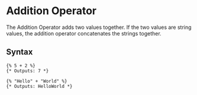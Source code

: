 Addition Operator
==================
The Addition Operator adds two values together. If the two values are string values, the addition operator concatenates
the strings together.

Syntax
--------------
```
{% 5 + 2 %}
{* Outputs: 7 *}

{% "Hello" + "World" %}
{* Outputs: HelloWorld *}
```